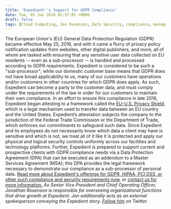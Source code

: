 ```yaml
---
title: 'Expedient''s Support for GDPR Compliance'
date: Tue, 05 Jun 2018 01:57:01 +0000
draft: false
tags: [Cloud Computing, Jon Rosenson, Data Security, compliance, managed services, Expedient]
---
```


The European Union's (EU) General Data Protection Regulation (GDPR) became effective May 25, 2018, and with it came a flurry of privacy policy notification updates from websites, other digital publishers, and more, all of whom are tasked with ensuring that any sensitive user data collected on EU residents -- even as a sub-processor -- is handled and processed according to GDPR requirements. Expedient is considered to be such a "sub-processor"; while our domestic customer base means that GDPR does not have broad applicability to us, many of our customers have operations and/or customers in other countries for which GDPR does apply. As such, Expedient can become a party to the customer data, and must comply under the requirements of the law in order for our customers to maintain their own compliance. In an effort to ensure this compliance in late 2016, Expedient began attesting to a framework called the [EU-U.S. Privacy Shield](https://www.expedient.com/services/managed-services/compliance-security/eu-us-privacy-shield/), which is a legal mechanism used to transfer data between an EU country and the United States. Expedient’s attestation subjects the company to the jurisdiction of the Federal Trade Commission or the Department of Trade, which enforces our commitments to safeguard such data. Since Expedient and its employees do not necessarily know which data a client may have is sensitive and which is not, we treat all of it like it is protected and apply our physical and logical security controls uniformly across our facilities and technology platforms. Further, Expedient is prepared to support current and prospective clients with GDPR compliance needs via a Data Protection Agreement (DPA) that can be executed as an addendum to a Master Services Agreement (MSA); this DPA provides the legal framework necessary to demonstrate our compliance as a sub-processor of personal data. [Read more about Expedient's offerings for GDPR, HIPAA, PCI DSS, or other such compliance and security requirements now](https://www.expedient.com/services/managed-services/compliance-security/), or [contact us for more information.](https://www.expedient.com/lets-talk/) _As Senior Vice President and Chief Operating Officer, Jonathan Rosenson is responsible for overseeing organizational functions that drive growth at Expedient. Jon additionally acts as an external spokesperson conveying the Expedient story. [Follow him](https://twitter.com/rosenson) on Twitter._